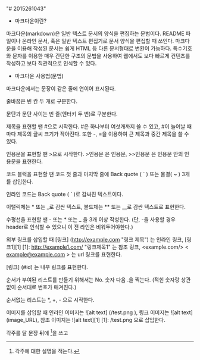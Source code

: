 "# 2015261043" 

- 마크다운이란?

마크다운(markdown)은 일반 텍스트 문서의 양식을 편집하는 문법이다. README 파일이나 온라인 문서, 혹은 일반 텍스트 편집기로 문서 양식을 편집할 때 쓰인다. 마크다운을 이용해 작성된 문서는 쉽게 HTML 등 다른 문서형태로 변환이 가능하다. 특수기호와 문자를 이용한 매우 간단한 구조의 문법을 사용하여 웹에서도 보다 빠르게 컨텐츠를 작성하고 보다 직관적으로 인식할 수 있다.

- 마크다운 사용법(문법)

마크다운에서는 문장이 같은 줄에 연이어 표시된다.

줄바꿈은 빈 칸 두 개로 구분한다.

문단과 문단 사이는 빈 줄(엔터키 두 번)로 구분한다.

제목을 표현할 땐 #으로 시작한다. #은 하나부터 여섯개까지 쓸 수 있고, #이 늘어날 때마다 제목의 글씨 크기가 작아진다. 또한 -, =을 이용하여 큰 제목과 중간 제목을 쓸 수 있다.

인용문을 표현할 땐 >으로 시작한다. >인용문 은 인용문, >>인용문 은 인용문 안의 인용문을 표현한다.

코드 블럭을 표현할 땐 코드 첫 줄과 마지막 줄에 Back quote ( ` ) 또는 물결( ~ ) 3개를 삽입한다.

인라인 코드는 Back quote ( ` )로 감싸진 텍스트이다.

이탤릭체는 * 또는 _로 감싼 텍스트, 볼드체는 ** 또는 __로 감싼 텍스트로 표현한다.

수평선을 표현할 땐 - 또는 * 또는 _ 을 3개 이상 작성한다. (단, -을 사용할 경우 header로 인식할 수 있으니 이 전 라인은 비워두어야한다.)

외부 링크를 삽입할 때 [링크] (http://example.com "링크 제목") 는 인라인 링크, [링크1][1] [1]: http://example1.com/ "링크제목1" 는 참조 링크, <example.com/> < example@example.com > 는 url 링크를 표현한다.

[링크] (#id) 는 내부 링크를 표현한다.

순서가 부여된 리스트를 만들기 위해서는 No. 숫자 다음 .을 찍는다. (적힌 숫자랑 상관없이 순서대로 번호가 매겨진다.)

순서없는 리스트는 *, +, - 으로 시작한다.

이미지를 삽입할 때 인라인 이미지는 ![alt text] (/test.png ), 링크 이미지는 ![alt text] (image_URL), 참조 이미지는
![alt text][1]
[1]: /test.png 으로 삽입한다.

각주를 달 문장 뒤에 [^id]을 쓰고
[^id]: 각주에 대한 설명을 적는다.
